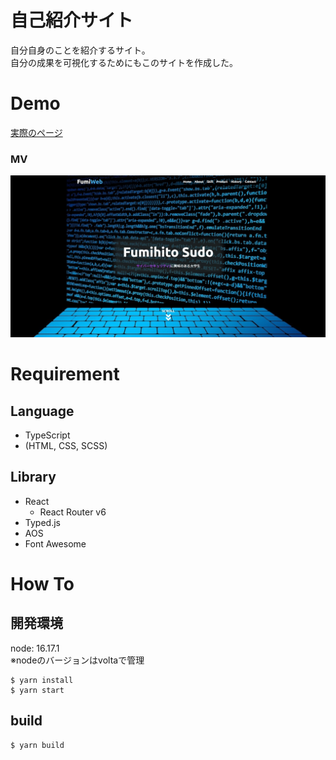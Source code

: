 # 自己紹介サイト
自分自身のことを紹介するサイト。<br>
自分の成果を可視化するためにもこのサイトを作成した。

# Demo
[実際のページ](https://fum1h1to.github.io/220927_fumiwebs2/)
### MV
![picture1](md_imgs/img-01.jpg)

# Requirement
## Language
- TypeScript
- (HTML, CSS, SCSS)

## Library
- React
  - React Router v6
- Typed.js
- AOS
- Font Awesome

# How To
## 開発環境
  node: 16.17.1<br>
  ※nodeのバージョンはvoltaで管理

  ```
  $ yarn install
  $ yarn start
  ```

## build
  ```
  $ yarn build
  ```